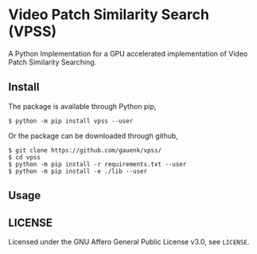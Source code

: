 Video Patch Similarity Search (VPSS)
=========================================
A Python Implementation for a GPU accelerated implementation of Video Patch Similarity Searching.


Install
-------

The package is available through Python pip,

```
$ python -m pip install vpss --user
```

Or the package can be downloaded through github,

```
$ git clone https://github.com/gauenk/vpss/
$ cd vpss
$ python -m pip install -r requirements.txt --user
$ python -m pip install -e ./lib --user
```

Usage
-------






LICENSE
-------

Licensed under the GNU Affero General Public License v3.0, see `LICENSE`.
